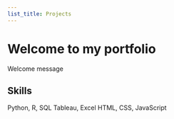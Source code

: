 ```yaml
---
list_title: Projects
---
```

# Welcome to my portfolio

Welcome message

## Skills
Python, R, SQL
Tableau, Excel
HTML, CSS, JavaScript
